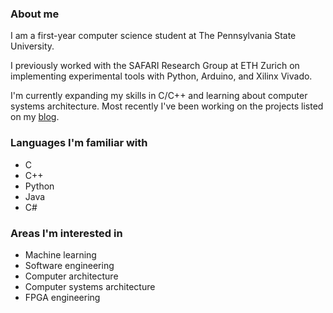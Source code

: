 ### About me

I am a first-year computer science student at The Pennsylvania State University.

I previously worked with the SAFARI Research Group at ETH Zurich on implementing experimental tools with Python, Arduino, and Xilinx Vivado.

I'm currently expanding my skills in C/C++ and learning about computer systems architecture. Most recently I've been working on the projects listed on my [blog](https://dmicz.github.io).

### Languages I'm familiar with

- C
- C++
- Python
- Java
- C#

### Areas I'm interested in

- Machine learning
- Software engineering
- Computer architecture
- Computer systems architecture
- FPGA engineering
